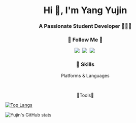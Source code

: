 
<h1 align="center">Hi 👋, I'm Yang Yujin </h1>
<h3 align="center">A Passionate Student Developer 👩🏻‍💻</h3>
<h3 align="center">🌈 Follow Me 🌈</h3>
<p align="center">
      <a href = "https://asxpyn.tistory.com"><img src= "https://img.shields.io/badge/♡ blog-hotpink?style=flat-square&logoColor=white""></a>&nbsp
      <a href="mailto:ureal980804@gmail.com"><img src = "https://img.shields.io/badge/ureal980804@gmail.com-red?style=flat-square&logo=GMail&logoColor=white""></a>&nbsp
      <a href = "https://www.instagram.com/u__real/"><img src = "https://img.shields.io/badge/u__real-blueviolet?style=flat-square&logo=Instagram&logoColor=white""></a>&nbsp
      
</p>
<h3 align="center"> 💪 Skills </h3>
<p align="center">Platforms & Languages



      

<br><p align="center">🔨Tools🔨



[![Top Langs](https://github-readme-stats.vercel.app/api/top-langs/?username=uujinn&layout=compact&theme=default)](https://github.com/uujinn)

![Yujin's GitHub stats](https://github-readme-stats.vercel.app/api?username=anuraghazra&theme=default&show_icons=true)

